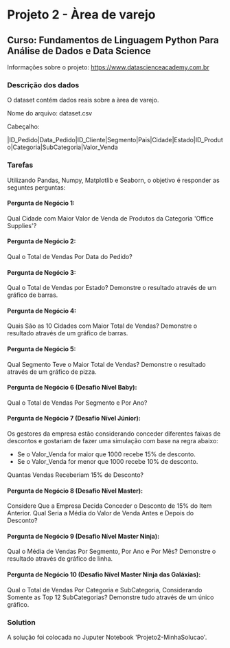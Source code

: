 # Projeto 2 - Àrea de varejo
## Curso: Fundamentos de Linguagem Python Para Análise de Dados e Data Science
Informações sobre o projeto: https://www.datascienceacademy.com.br

### Descrição dos dados

O dataset contém dados reais sobre a àrea de varejo.

Nome do arquivo: dataset.csv

Cabeçalho:

|ID_Pedido|Data_Pedido|ID_Cliente|Segmento|Pais|Cidade|Estado|ID_Produto|Categoria|SubCategoria|Valor_Venda

### Tarefas

 Utilizando Pandas, Numpy, Matplotlib e Seaborn, o objetivo é responder as seguntes perguntas:

#### Pergunta de Negócio 1:
Qual Cidade com Maior Valor de Venda de Produtos da Categoria 'Office Supplies'?

#### Pergunta de Negócio 2:
Qual o Total de Vendas Por Data do Pedido?

#### Pergunta de Negócio 3:
Qual o Total de Vendas por Estado?
Demonstre o resultado através de um gráfico de barras.

#### Pergunta de Negócio 4:
Quais São as 10 Cidades com Maior Total de Vendas?
Demonstre o resultado através de um gráfico de barras.

#### Pergunta de Negócio 5:
Qual Segmento Teve o Maior Total de Vendas?
Demonstre o resultado através de um gráfico de pizza.

#### Pergunta de Negócio 6 (Desafio Nível Baby):
Qual o Total de Vendas Por Segmento e Por Ano?

#### Pergunta de Negócio 7 (Desafio Nível Júnior):

Os gestores da empresa estão considerando conceder diferentes faixas de descontos e gostariam de fazer uma simulação com base na regra abaixo:
- Se o Valor_Venda for maior que 1000 recebe 15% de desconto.
- Se o Valor_Venda for menor que 1000 recebe 10% de desconto.

Quantas Vendas Receberiam 15% de Desconto?

#### Pergunta de Negócio 8 (Desafio Nível Master):
Considere Que a Empresa Decida Conceder o Desconto de 15% do Item Anterior. Qual Seria a Média do Valor de Venda Antes e Depois do Desconto?

#### Pergunta de Negócio 9 (Desafio Nível Master Ninja):
Qual o Média de Vendas Por Segmento, Por Ano e Por Mês?
Demonstre o resultado através de gráfico de linha.

#### Pergunta de Negócio 10 (Desafio Nível Master Ninja das Galáxias):
Qual o Total de Vendas Por Categoria e SubCategoria, Considerando Somente as Top 12 SubCategorias? 
Demonstre tudo através de um único gráfico.

### Solution

A solução foi colocada no Juputer Notebook 'Projeto2-MinhaSolucao'.
